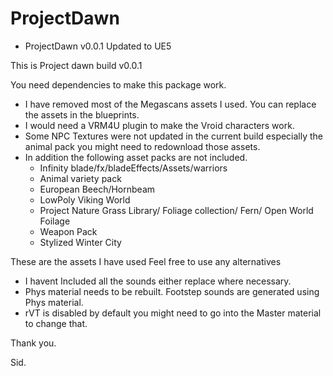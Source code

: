 # ProjectDawn
- ProjectDawn v0.0.1 Updated to UE5

This is Project dawn build v0.0.1 

You need dependencies to make this package work.

- I have removed most of the Megascans assets I used. You can replace the assets in the blueprints.
- I would need a VRM4U plugin to make the Vroid characters work. 
- Some NPC Textures were not updated in the current build especially the animal pack you might need to redownload those assets.
- In addition the following asset packs are not included.
    - Infinity blade/fx/bladeEffects/Assets/warriors
    - Animal variety pack
    - European Beech/Hornbeam
    - LowPoly Viking World
    - Project Nature Grass Library/ Foliage collection/ Fern/ Open World Foilage
    - Weapon Pack
    - Stylized Winter City

These are the assets I have used Feel free to use any alternatives
- I havent Included all the sounds either replace where necessary.
- Phys material needs to be rebuilt. Footstep sounds are generated using Phys material.
- rVT is disabled by default you might need to go into the Master material to change that.

Thank you.

Sid.
